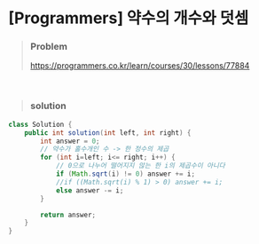 # [Programmers] 약수의 개수와 덧셈



> ### Problem
>
> https://programmers.co.kr/learn/courses/30/lessons/77884

<br>

> ### solution

```java
class Solution {
    public int solution(int left, int right) {
        int answer = 0;
        // 약수가 홀수개인 수 -> 한 정수의 제곱
        for (int i=left; i<= right; i++) {
            // 0으로 나누어 떨어지지 않는 한 i의 제곱수이 아니다
            if (Math.sqrt(i) != 0) answer += i;
            //if ((Math.sqrt(i) % 1) > 0) answer += i;
            else answer -= i;
        }

        return answer;
    }
}
```
